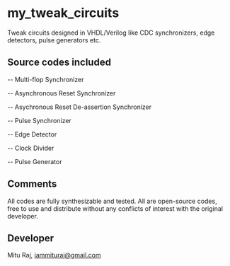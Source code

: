 # my_tweak_circuits
Tweak circuits designed in VHDL/Verilog like CDC synchronizers, edge detectors, pulse generators etc.

Source codes included
---------------------
-- Multi-flop Synchronizer

-- Asynchronous Reset Synchronizer

-- Asychronous Reset De-assertion Synchronizer

-- Pulse Synchronizer

-- Edge Detector

-- Clock Divider

-- Pulse Generator

Comments
--------
All codes are fully synthesizable and tested. All are open-source codes, free to use and distribute without any conflicts of interest with the original developer.

Developer
---------
Mitu Raj, iammituraj@gmail.com
